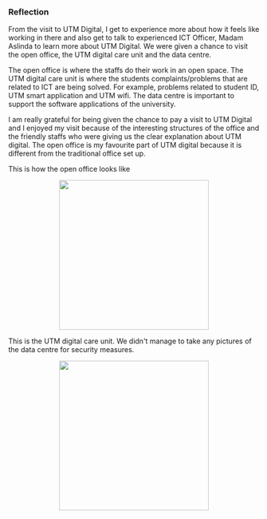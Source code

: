 ### Reflection
<p>
  From the visit to UTM Digital, I get to experience more about how it feels like working in there and also get to talk to experienced ICT Officer, Madam Aslinda to 
  learn more about UTM Digital. We were given a chance to visit the open office, the UTM digital care unit and the data centre.
</p>
<p>
  The open office is where the staffs do their work in an open space. The UTM digital care unit is where the students complaints/problems that are related to ICT are being solved. For example,
  problems related to student ID, UTM smart application and UTM wifi.
  The data centre is important to support the software applications of the university.
</p>
<p>
  I am really grateful for being given the chance to pay a visit to UTM Digital and I enjoyed my visit because of the interesting structures of the office and the friendly staffs who were
  giving us the clear explanation about UTM digital. The open office is my favourite part of UTM digital because it is different from the traditional office set up.
</p>

<p>
  This is how the open office looks like
</p>
<p align="center">
    <img src="https://github.com/mavis-hql/Industrial-Visit-2/assets/151108692/980b245f-36c6-4949-a85f-3c4d27c1ea51" width="300">
</p>
<p>
  This is the UTM digital care unit. We didn't manage to take any pictures of the data centre for security measures.
</p>
<p align="center">
    <img src="https://github.com/mavis-hql/Industrial-Visit-2/assets/151108692/442ab354-bd59-4520-868b-5e7702b6ec80" width="300">
</p>

